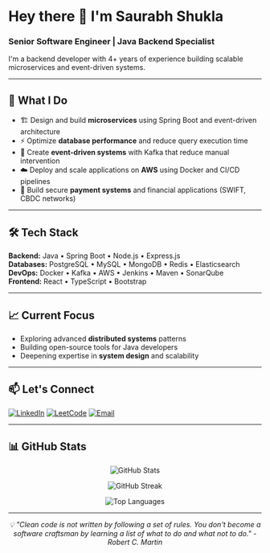 # Hey there 👋 I'm Saurabh Shukla

### Senior Software Engineer | Java Backend Specialist

I'm a backend developer with 4+ years of experience building scalable microservices and event-driven systems.

---

## 🚀 What I Do

- 🏗️ Design and build **microservices** using Spring Boot and event-driven architecture
- ⚡ Optimize **database performance** and reduce query execution time
- 🔄 Create **event-driven systems** with Kafka that reduce manual intervention
- ☁️ Deploy and scale applications on **AWS** using Docker and CI/CD pipelines
- 🏦 Build secure **payment systems** and financial applications (SWIFT, CBDC networks)

---

## 🛠️ Tech Stack

**Backend:** Java • Spring Boot • Node.js • Express.js  
**Databases:** PostgreSQL • MySQL • MongoDB • Redis • Elasticsearch  
**DevOps:** Docker • Kafka • AWS • Jenkins • Maven • SonarQube  
**Frontend:** React • TypeScript • Bootstrap

---

## 📈 Current Focus

- Exploring advanced **distributed systems** patterns
- Building open-source tools for Java developers
- Deepening expertise in **system design** and scalability

---

## 📫 Let's Connect

[![LinkedIn](https://img.shields.io/badge/LinkedIn-%230077B5.svg?style=for-the-badge&logo=linkedin&logoColor=white)](https://www.linkedin.com/in/saurabh1515/)
[![LeetCode](https://img.shields.io/badge/LeetCode-FFA116?style=for-the-badge&logo=leetcode&logoColor=white)](https://leetcode.com/s1gma)
[![Email](https://img.shields.io/badge/Email-D14836?style=for-the-badge&logo=gmail&logoColor=white)](mailto:saurabhshukla1515@gmail.com)

---

## 📊 GitHub Stats

<div align="center">
  
![GitHub Stats](https://github-readme-stats.vercel.app/api?username=saurabh1515&theme=react&hide_border=true&include_all_commits=true&count_private=true)

![GitHub Streak](https://github-readme-streak-stats.herokuapp.com/?user=saurabh1515&theme=react&hide_border=true)

![Top Languages](https://github-readme-stats.vercel.app/api/top-langs/?username=saurabh1515&theme=react&hide_border=true&layout=compact&langs_count=8)

</div>

---

<div align="center">
  <i>💡 "Clean code is not written by following a set of rules. You don't become a software craftsman by learning a list of what to do and what not to do." - Robert C. Martin</i>
</div>
